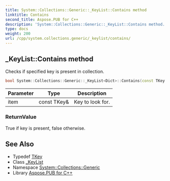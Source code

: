 ```yaml
---
title: System::Collections::Generic::_KeyList::Contains method
linktitle: Contains
second_title: Aspose.PUB for C++
description: 'System::Collections::Generic::_KeyList::Contains method. Checks if specified key is present in collection in C++.'
type: docs
weight: 200
url: /cpp/system.collections.generic/_keylist/contains/
---
```

## _KeyList::Contains method


Checks if specified key is present in collection.

```cpp
bool System::Collections::Generic::_KeyList<Dict>::Contains(const TKey &item) const override
```


| Parameter | Type | Description |
| --- | --- | --- |
| item | const TKey\& | Key to look for. |

### ReturnValue

True if key is present, false otherwise.

## See Also

* Typedef [TKey](../tkey/)
* Class [_KeyList](../)
* Namespace [System::Collections::Generic](../../)
* Library [Aspose.PUB for C++](../../../)
